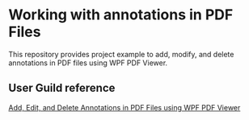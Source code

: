 # Working with annotations in PDF Files

This repository provides project example to add, modify, and delete annotations in PDF files using WPF PDF Viewer.

## User Guild reference

[Add, Edit, and Delete Annotations in PDF Files using WPF PDF Viewer](https://help.syncfusion.com/wpf/pdf-viewer/working-with-annotations/)
